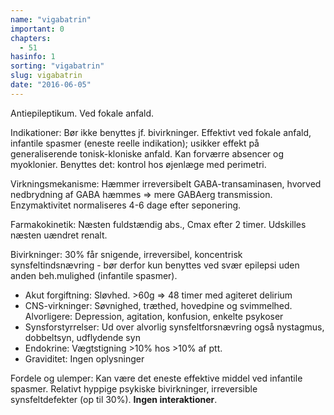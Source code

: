 ```yaml
---
name: "vigabatrin"
important: 0
chapters:
  - 51
hasinfo: 1
sorting: "vigabatrin"
slug: vigabatrin
date: "2016-06-05"
---
```


Antiepileptikum. Ved fokale anfald.

Indikationer: Bør ikke benyttes jf. bivirkninger. Effektivt ved fokale anfald,
infantile spasmer (eneste reelle indikation); usikker effekt på generaliserende
tonisk-kloniske anfald. Kan forværre absencer og myoklonier. Benyttes det:
kontrol hos øjenlæge med perimetri.

Virkningsmekanisme: Hæmmer irreversibelt GABA-transaminasen, hvorved nedbrydning
af GABA hæmmes => mere GABAerg transmission. Enzymaktivitet normaliseres 4-6
dage efter seponering.

Farmakokinetik: Næsten fuldstændig abs., Cmax efter 2 timer. Udskilles næsten
uændret renalt.

Bivirkninger: 30% får snigende, irreversibel, koncentrisk synsfeltindsnævring -
bør derfor kun benyttes ved svær epilepsi uden anden beh.mulighed (infantile
spasmer).<ul><li>Akut forgiftning: Sløvhed. >60g => 48 timer med agiteret
delirium</li><li>CNS-virkninger: Søvnighed, træthed, hovedpine og svimmelhed.
Alvorligere: Depression, agitation, konfusion, enkelte
psykoser</li><li>Synsforstyrrelser: Ud over alvorlig synsfeltforsnævring også
nystagmus, dobbeltsyn, udflydende syn</li><li>Endokrine: Vægtstigning >10%
hos >10% af ptt.</li><li>Graviditet: Ingen oplysninger</li></ul>

Fordele og ulemper: Kan være det eneste effektive middel ved infantile spasmer.
Relativt hyppige psykiske bivirkninger, irreversible synsfeltdefekter (op til
30%). <b>Ingen interaktioner</b>.
